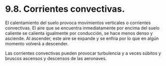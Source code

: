 
# 9.8. Corrientes convectivas.

El calentamiento del suelo provoca movimientos verticales o corrientes convectivas. El aire que se encuentra inmediatamente por encima del suelo caliente se calienta igualmente por conducción, se hace menos denso y asciende. Al ascender, este aire se expande y se enfría por lo que en algún momento volverá a descender.

Las corrientes convectivas pueden provocar turbulencia y a veces súbitos y bruscos ascensos y descensos de las aeronaves.

